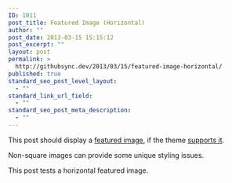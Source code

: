 ```yaml
---
ID: 1011
post_title: Featured Image (Horizontal)
author: ""
post_date: 2013-03-15 15:15:12
post_excerpt: ""
layout: post
permalink: >
  http://githubsync.dev/2013/03/15/featured-image-horizontal/
published: true
standard_seo_post_level_layout:
  - ""
standard_link_url_field:
  - ""
standard_seo_post_meta_description:
  - ""
---
```

This post should display a <a title="Featured Images" href="http://en.support.wordpress.com/featured-images/#setting-a-featured-image" target="_blank">featured image</a>, if the theme <a title="Post Thumbnails" href="http://codex.wordpress.org/Post_Thumbnails" target="_blank">supports it</a>.

Non-square images can provide some unique styling issues.

This post tests a horizontal featured image.
